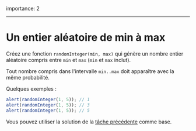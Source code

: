 importance: 2

---

# Un entier aléatoire de min à max

Créez une fonction `randomInteger(min, max)` qui génère un nombre entier aléatoire compris entre `min` et `max` (`min` et `max` inclut).

Tout nombre compris dans l'intervalle `min..max` doit apparaître avec la même probabilité.

Quelques exemples :

```js
alert(randomInteger(1, 5)); // 1
alert(randomInteger(1, 5)); // 3
alert(randomInteger(1, 5)); // 5
```

Vous pouvez utiliser la solution de la [tâche précédente](info:task/random-min-max) comme base.